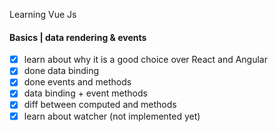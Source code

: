 Learning Vue Js

#### Basics | data rendering & events

- [x] learn about why it is a good choice over React and Angular
- [x] done data binding
- [x] done events and methods
- [x] data binding + event methods
- [x] diff between computed and methods
- [x] learn about watcher (not implemented yet)
